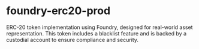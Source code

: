 # foundry-erc20-prod
ERC-20 token implementation using Foundry, designed for real-world asset representation. This token includes a blacklist feature and is backed by a custodial account to ensure compliance and security.
